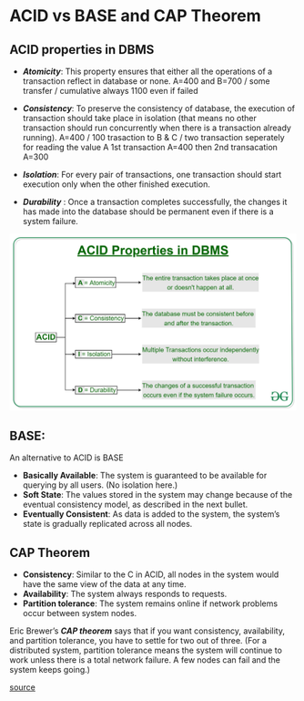 # ACID vs BASE and CAP Theorem

## ACID properties in DBMS

* _**Atomicity**_: This property ensures that either all the operations of a transaction reflect in database or none. A=400 and B=700 / some transfer / cumulative always 1100 even if failed
* _**Consistency**_: To preserve the consistency of database, the execution of transaction should take place in isolation \(that means no other transaction should run concurrently when there is a transaction already running\). A=400 / 100 trasaction to B & C / two transaction seperately for reading the value A 1st transaction A=400 then 2nd transacation A=300

* _**Isolation**_: For every pair of transactions, one transaction should start execution only when the other finished execution.

* _**Durability**_ : Once a transaction completes successfully, the changes it has made into the database should be permanent even if there is a system failure.

![ACID Properties](ACID-Properties.jpg)

## BASE:

An alternative to ACID is BASE

* **Basically Available**: The system is guaranteed to be available for querying by all users. \(No isolation here.\)
* **Soft State**: The values stored in the system may change because of the eventual consistency model, as described in the next bullet.
* **Eventually Consistent**: As data is added to the system, the system’s state is gradually replicated across all nodes.

## CAP Theorem

* **Consistency**: Similar to the C in ACID, all nodes in the system would have the same view of the data at any time.
* **Availability**: The system always responds to requests.
* **Partition tolerance**: The system remains online if network problems occur between system nodes.

Eric Brewer’s _**CAP theorem**_ says that if you want consistency, availability, and partition tolerance, you have to settle for two out of three. \(For a distributed system, partition tolerance means the system will continue to work unless there is a total network failure. A few nodes can fail and the system keeps going.\)

[source](https://www.geeksforgeeks.org/the-cap-theorem-in-dbms/)

